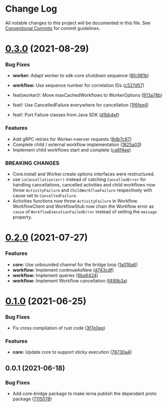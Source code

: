 # Change Log

All notable changes to this project will be documented in this file.
See [Conventional Commits](https://conventionalcommits.org) for commit guidelines.

# [0.3.0](https://github.com/temporalio/sdk-node/compare/@temporalio/core-bridge@0.2.0...@temporalio/core-bridge@0.3.0) (2021-08-29)


### Bug Fixes

* **worker:** Adapt worker to sdk-core shutdown sequence ([8fc981b](https://github.com/temporalio/sdk-node/commit/8fc981bb3d5bb14d0f082d2ef1b282b66d97fe10))
* **workflow:** Use sequence number for correlation IDs ([c527d57](https://github.com/temporalio/sdk-node/commit/c527d5765018343a6aab4e57cd42da31ef55a279))


* feat(worker)!: Move maxCachedWorkflows to WorkerOptions ([913a78b](https://github.com/temporalio/sdk-node/commit/913a78b1c77b50cce27544ef078a2c3d61a2be6e))
* feat!: Use CancelledFailure everywhere for cancellation ([1f6fee4](https://github.com/temporalio/sdk-node/commit/1f6fee4ad1d045adc904079a57c6bea741d8bc38))
* feat!: Port Failure classes from Java SDK ([d1bb4ef](https://github.com/temporalio/sdk-node/commit/d1bb4ef59caa6ea3b0c4fc6108a78e46e4ed2b42))


### Features

* Add gRPC retries for Worker->server requests ([8db7c67](https://github.com/temporalio/sdk-node/commit/8db7c673d2e9a4f05afb2a887b603172c8ad3e33))
* Complete child / external workflow implementation ([1825a03](https://github.com/temporalio/sdk-node/commit/1825a0335130ea928de403652432c95444fb635e))
* Implement child workflows start and complete ([ca6f4ee](https://github.com/temporalio/sdk-node/commit/ca6f4ee0868081e0c115ff05bda6a5e47c13493d))


### BREAKING CHANGES

* Core.install and Worker.create options interfaces
were restructured.
* use `isCancellation(err)` instead of catching `CancelledError` for
handling cancellations, cancelled activities and child workflows now throw
`ActivityFailure` and `ChildWorkflowFailure` respectively with cause set
to `CancelledFailure`.
* Activities functions now throw `ActivityFailure` in Workflow.
WorkflowClient and WorkflowStub now chain the Workflow error as `cause`
of `WorkflowExecutionFailedError` instead of setting the `message`
property.





# [0.2.0](https://github.com/temporalio/sdk-node/compare/@temporalio/core-bridge@0.1.0...@temporalio/core-bridge@0.2.0) (2021-07-27)


### Features

* **core:** Use unbounded channel for the bridge loop ([1a016a6](https://github.com/temporalio/sdk-node/commit/1a016a6c5af5d19b799f693ba0e9184871253350))
* **workflow:** Implement continueAsNew ([d743cdf](https://github.com/temporalio/sdk-node/commit/d743cdfe49ecb6511c8cefbfaf6fd2870e5de670))
* **workflow:** Implement queries ([9ba6424](https://github.com/temporalio/sdk-node/commit/9ba6424b9cc2c17f7b4125bb2324798327c7073f))
* **workflow:** Implement Workflow cancellation ([f489b3a](https://github.com/temporalio/sdk-node/commit/f489b3a55556de8d1e5d42070f97f056767c5ff4))





# [0.1.0](https://github.com/temporalio/sdk-node/compare/@temporalio/core-bridge@0.0.1...@temporalio/core-bridge@0.1.0) (2021-06-25)


### Bug Fixes

* Fix cross compilation of rust code ([3f7e0ee](https://github.com/temporalio/sdk-node/commit/3f7e0ee3820996978b172e603b62e8aafa78ed1c))


### Features

* **core:** Update core to support sticky execution ([78730a4](https://github.com/temporalio/sdk-node/commit/78730a4d1f9e631429de5073ba4e7865bf22d596))





## 0.0.1 (2021-06-18)


### Bug Fixes

* Add core-bridge package to make lerna publish the dependant proto package ([7115078](https://github.com/temporalio/sdk-node/commit/7115078ba65d6bf1d9cf7eaae238a25f047da194))
